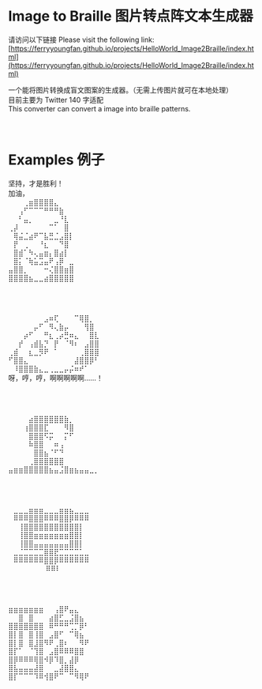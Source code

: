 #  Image to Braille 图片转点阵文本生成器
 请访问以下链接 Please visit the following link:<br/>
[https://ferryyoungfan.github.io/projects/HelloWorld_Image2Braille/index.html](https://ferryyoungfan.github.io/projects/HelloWorld_Image2Braille/index.html)<br/>

 一个能将图片转换成盲文图案的生成器。（无需上传图片就可在本地处理）<br/>
 目前主要为 Twitter 140 字适配<br/>
 This converter can convert a image into braille patterns.<br/><br/><br/>



# Examples 例子
坚持，才是胜利！<br/>
加油，<br/>
⠀⠀⠀⢀⣶⣿⣿⣿⣿⣄<br/>
⠀⠀⢠⠋⠉⠉⠉⠛⠛⠛⣷<br/>
⠀⠀⠃⣤⡀⠀⠀⠀⠀⣀⠘⣇<br/>
⢀⡼⠀⠀⠀⠀⠀⠀⠉⠁⠀⣿<br/>
⠀⢿⣬⣈⣴⠟⠉⣧⣛⣈⣠⣿⡇<br/>
⠀⡟⠀⢀⠀⠀⠘⣆⠀⠀⠙⣿<br/>
⠀⣿⣾⠁⠳⢄⣤⣶⡄⣿⣴⡇<br/>
⠀⣿⡅⠈⢷⣥⣩⣤⠟⢠⡿⠀⣀<br/>
⣤⣿⣿⡀⠀⠀⠀⠒⢌⣿⣿⣶⣿<br/>
⣿⣿⣿⣿⣦⣀⣀⣴⣿⣿⣿⣿⣿<br/><br/><br/><br/>

⠀⠀⠀⠀⠀⠀⠀⣠⠶⢏⠀⠀⠀⠉⢿⣿⡀<br/>
⠀⠀⠀⠀⠀⡤⠋⠀⠻⢄⣷⡤⠀⠀⠀⢻⣿<br/>
⠀⠀⠀⡴⠋⠀⠀⠛⣆⢀⡴⣛⠶⣄⠀⠀⣿⣇<br/>
⠀⠀⡞⠀⢠⣾⣧⡙⠀⡟⠀⠈⠻⠆⠀⣠⣿⣿<br/>
⢀⣾⠀⠀⣆⣀⡻⠟⠀⠁⠀⠀⠀⠀⢀⣿⣿⣿<br/>
⠋⣿⣿⣄⠀⠀⠀⠀⠀⠀⠀⠀⠀⣼⣿⣿⡿⠃<br/>
⠀⠸⣿⣿⣿⣷⣄⣀⢀⣀⣀⡤⡬⠶⠞⠁<br/>
呀，哼，哼，啊啊啊啊啊……！<br/><br/><br/><br/>

⠀⠀⠀⠀⣴⣿⣿⣿⣿⣿⣿⣷⡀<br/>
⠀⠀⠀⢰⣿⣿⣿⣏⠀⠀⠀⠻⣿<br/>
⠀⠀⠀⠀⣿⣿⣿⠫⡭⠀⠀⡍⠋<br/>
⠀⠀⠀⠀⠷⣿⣿⠀⠀⠶⢠<br/>
⠀⠀⠀⠀⠀⣿⣿⣦⠈⠋⠙<br/>
⠀⠀⠀⠀⢀⣿⣿⣿⣿⣿⣿<br/>
⣤⣶⣶⣿⣿⣿⣿⣿⣦⣤⣨⣿⣶⣦⣤⣤⣀⡀<br/><br/><br/><br/>

⠀⣀⣀⣀⣶⣶⣶⣀⣀⣀⣶⣶⣦⣀⣀⣀⠀<br/>
⠀⠿⠿⠿⣿⣿⣿⠿⠿⠿⣿⣿⡿⠿⠿⠿⠀<br/>
⠀⠀⢸⣿⣿⣿⣿⣿⣿⣿⣿⣿⣿⣿⡇⠀<br/>
⠀⠀⢸⣿⣿⣶⣶⣶⣶⣶⣶⣶⣿⣿⡇⠀<br/>
⠀⠀⢸⣿⣿⣤⣤⣤⣤⣤⣤⣤⣿⣿⡇<br/>
⠀⣀⣈⣉⣉⣉⣉⣿⣿⣟⣉⣉⣉⣉⣁⣀⠀<br/>
⠀⠿⠿⠿⠿⠿⠿⣿⣿⡿⠿⠿⠿⠿⠿⠿⠀<br/>
⠀⠀⠀⠀⠀⠀⠀  ⠿⠿⠇<br/><br/><br/><br/>

⣶⣶⣶⣶⣶⣶⣶⠀⠀⢠⣿⠟⣤⣄<br/>
⠀⠀⣿⠀⣿⠀⠀⠀⣴⣿⣋⣀⣨⣿⣦<br/>
⣿⣿⣿⣿⣿⣿⣿⠀⠿⠛⠛⠛⢉⡉⡿⠃<br/>
⣿⡇⣿⠀⣿⢸⣿⠀⣠⣿⠋⠀⠉⢿⣦<br/>
⣿⡇⣿⠀⣿⣸⣿⠻⠟⢀⣿⠆⠀⠀⠻⠟<br/>
⣿⡏⠁⠀⠈⢹⣿⠀⣠⣿⠿⠿⠿⣿⣿<br/>
⣿⡿⠿⠿⠿⢿⣿⠺⡿⠹⣿⡀⣼⡿<br/>
⣿⣧⣤⣤⣤⣼⣿⠀⠀⣀⣼⣿⣿⣄<br/>
⣿⡏⠉⠉⠉⠹⠿⢺⣿⠟⠉⠀⠉⠻⢿⠟<br/><br/><br/><br/>
